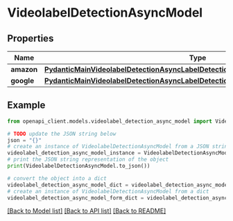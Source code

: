 # VideolabelDetectionAsyncModel


## Properties

Name | Type | Description | Notes
------------ | ------------- | ------------- | -------------
**amazon** | [**PydanticMainVideolabelDetectionAsyncLabelDetectionAsyncDataClass94559370202064**](PydanticMainVideolabelDetectionAsyncLabelDetectionAsyncDataClass94559370202064.md) |  | [optional] 
**google** | [**PydanticMainVideolabelDetectionAsyncLabelDetectionAsyncDataClass94559370235904**](PydanticMainVideolabelDetectionAsyncLabelDetectionAsyncDataClass94559370235904.md) |  | [optional] 

## Example

```python
from openapi_client.models.videolabel_detection_async_model import VideolabelDetectionAsyncModel

# TODO update the JSON string below
json = "{}"
# create an instance of VideolabelDetectionAsyncModel from a JSON string
videolabel_detection_async_model_instance = VideolabelDetectionAsyncModel.from_json(json)
# print the JSON string representation of the object
print(VideolabelDetectionAsyncModel.to_json())

# convert the object into a dict
videolabel_detection_async_model_dict = videolabel_detection_async_model_instance.to_dict()
# create an instance of VideolabelDetectionAsyncModel from a dict
videolabel_detection_async_model_form_dict = videolabel_detection_async_model.from_dict(videolabel_detection_async_model_dict)
```
[[Back to Model list]](../README.md#documentation-for-models) [[Back to API list]](../README.md#documentation-for-api-endpoints) [[Back to README]](../README.md)


